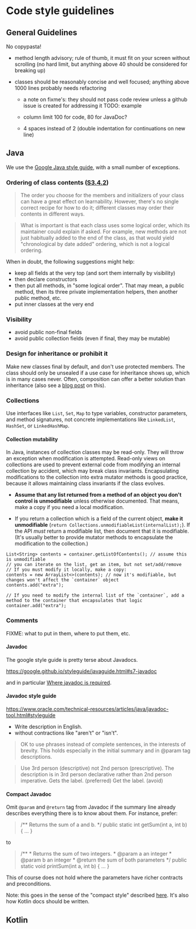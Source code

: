 # Code style guidelines

## General Guidelines

No copypasta!

  - method length advisory; rule of thumb, it must fit on your screen without scrolling (no hard limit, but anything above 40 should be considered for breaking up)

- classes should be reasonably concise and well focused; anything above 1000 lines probably needs refactoring
  - a note on fixme's: they should not pass code review unless a github issue is created for addressing it
  TODO: example

   - column limit 100 for code, 80 for JavaDoc?
  - 4 spaces instead of 2 (double indentation for continuations on new line)



## Java

We use the [Google Java style guide](https://google.github.io/styleguide/javaguide.html), with a small number of exceptions.

### Ordering of class contents ([S3.4.2](https://google.github.io/styleguide/javaguide.html#s3.4.2-ordering-class-contents))

> The order you choose for the members and initializers of your class can have a great effect on learnability. However, there's no single correct recipe for how to do it; different classes may order their contents in different ways.

> What is important is that each class uses some logical order, which its maintainer could explain if asked. For example, new methods are not just habitually added to the end of the class, as that would yield "chronological by date added" ordering, which is not a logical ordering.

When in doubt, the following suggestions might help:
- keep all fields at the very top (and sort them internally by visibility)
- then declare constructors
- then put all methods, in "some logical order". That may mean, a public method, then its three private implementation helpers, then another public method, etc.
- put inner classes at the very end

### Visibility
- avoid public non-final fields
- avoid public collection fields (even if final, they may be mutable)

### Design for inheritance or prohibit it
Make new classes final by default, and don't use protected members. The class should only be unsealed if a use case for inheritance shows up, which is in many cases never. Often, composition can offer a better solution than inheritance (also see a [blog post](https://matthiasnoback.nl/2018/09/final-classes-by-default-why/) on this).

### Collections
Use interfaces like `List`, `Set`, `Map` to type variables, constructor parameters, and method signatures, not concrete implementations like `LinkedList`, `HashSet`, or `LinkedHashMap`.

#### Collection mutability
In Java, instances of collection classes may be read-only. They will throw an exception when modification is attempted. Read-only views on collections are used to prevent external code from modifying an internal collection by accident, which may break class invariants. Encapsulating modifications to the collection into extra mutator methods is good practice, because it allows maintaining class invariants if the class evolves.

- **Assume that any list returned from a method of an object you don't control is unmodifiable** unless otherwise documented. That means, make a copy if you need a local modification.

- If you return a collection which is a field of the current object, **make it unmodifiable** (`return Collections.unmodifiableList(internalList);`). If the API *must* return a modifiable list, then document that it is modifiable. (It's usually better to provide mutator methods to encapsulate the modification to the collection.)

```
List<String> contents = container.getListOfContents(); // assume this is unmodifiable
// you can iterate on the list, get an item, but not set/add/remove
// If you must modify it locally, make a copy:
contents = new ArrayList<>(contents); // now it's modifiable, but changes won't affect the `container` object
contents.add("extra");

// If you need to modify the internal list of the `container`, add a method to the container that encapsulates that logic
container.add("extra");
```
### Comments

FIXME: what to put in them, where to put them, etc.

#### Javadoc

The google style guide is pretty terse about Javadocs.

https://google.github.io/styleguide/javaguide.html#s7-javadoc

and in particular [Where javadoc is required](https://google.github.io/styleguide/javaguide.html#s7.3-javadoc-where-required).

#### Javadoc style guide

https://www.oracle.com/technical-resources/articles/java/javadoc-tool.html#styleguide

- Write description in English.
- without contractions like "aren't" or "isn't".

> OK to use phrases instead of complete sentences, in the interests of brevity.
> This holds especially in the initial summary and in @param tag descriptions.

> Use 3rd person (descriptive) not 2nd person (prescriptive).
> The description is in 3rd person declarative rather than 2nd person imperative.
>     Gets the label. (preferred)
>     Get the label. (avoid)

#### Compact Javadoc

Omit `@param` and `@return` tag from Javadoc if the summary line
already describes everything there is to know about them.
For instance, prefer:

>    /** Returns the sum of a and b. */
>    public static int getSum(int a, int b) { ... }

to

>    /**
>     * Returns the sum of two integers.
>     * @param a an integer
>     * @param b an integer
>     * @return the sum of both parameters
>     */
>    public static void printSum(int a, int b) { ... }

This of course does not hold where the parameters have richer
contracts and preconditions.

Note: this goes in the sense of the "compact style" described [here](https://www.cs.cornell.edu/courses/JavaAndDS/JavaStyle.html#Comments). It's also how Kotlin docs
should be written.


## Kotlin
